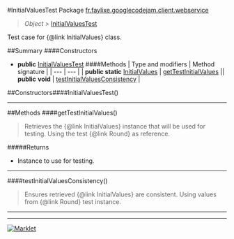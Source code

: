 #InitialValuesTest
Package [fr.faylixe.googlecodejam.client.webservice](README.md)<br>

> *Object* > [InitialValuesTest](InitialValuesTest.md)

Test case for {@link InitialValues} class.

##Summary
####Constructors
* **public** [InitialValuesTest](#initialvaluestest)
####Methods
| Type and modifiers | Method signature |
| --- | --- |
| **public static** [InitialValues](InitialValues.md) | [getTestInitialValues](#gettestinitialvalues) || **public** **void** | [testInitialValuesConsistency](#testinitialvaluesconsistency) |

##Constructors####InitialValuesTest()
> 

---


##Methods
####getTestInitialValues()
> Retrieves the {@link InitialValues}
 instance that will be used for testing.
 Using the test {@link Round} as reference.

#####Returns
* Instance to use for testing.

---

####testInitialValuesConsistency()
> Ensures retrieved {@link InitialValues} are
 consistent. Using values from {@link Round}
 test instance.

---

---

[![Marklet](https://img.shields.io/badge/Generated%20by-Marklet-green.svg)](https://github.com/Faylixe/marklet)